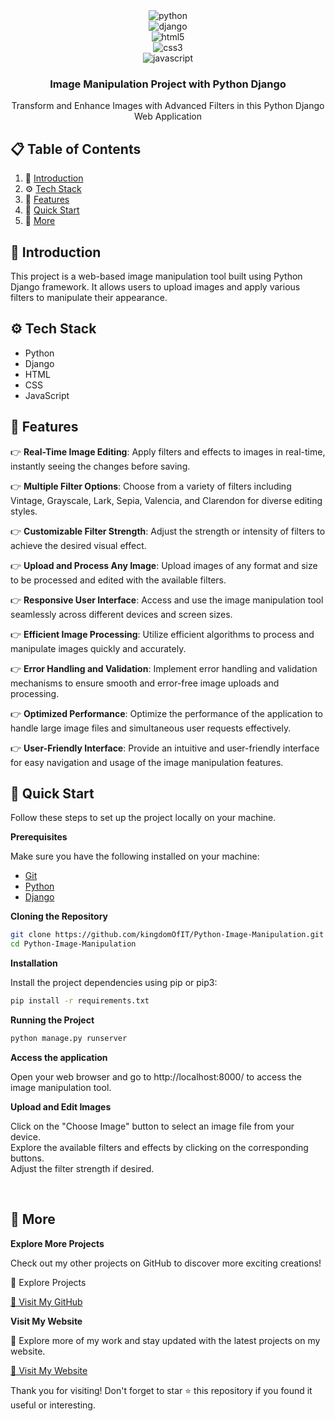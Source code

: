 <div align="center">
  <!-- <br />
    <img src="https://github.com/adrianhajdin/social_media_app/assets/151519281/be514a19-3cbb-48b7-9acd-2cf4d2e319c4" alt="Project Banner">
  <br /> -->
  <div>
    <img src="https://img.shields.io/badge/-Python-black?style=for-the-badge&logoColor=white&logo=python&color=4584b6" alt="python" />
  </div>
  <div>
    <img src="https://img.shields.io/badge/-Django-black?style=for-the-badge&logoColor=white&logo=django&color=092E20" alt="django" />
  </div>
  <div>
    <img src="https://img.shields.io/badge/-HTML-black?style=for-the-badge&logoColor=white&logo=html5&color=e34c26" alt="html5" />
  </div>
  <div>
    <img src="https://img.shields.io/badge/-css-black?style=for-the-badge&logoColor=white&logo=css3&color=264de4" alt="css3" />
  </div>
  <div>
    <img src="https://img.shields.io/badge/-JavaScript-black?style=for-the-badge&logoColor=white&logo=javascript&color=323330" alt="javascript" />
  </div>

  <h3 align="center">Image Manipulation Project with Python Django</h3>

   <div align="center">
    Transform and Enhance Images with Advanced Filters in this Python Django Web Application
    </div>
</div>

## 📋 <a name="table">Table of Contents</a>

1. 🤖 [Introduction](#introduction)
2. ⚙️ [Tech Stack](#tech-stack)
3. 🔋 [Features](#features)
4. 🤸 [Quick Start](#quick-start)
5. 🚀 [More](#more)


## <a name="introduction">🤖 Introduction</a>

This project is a web-based image manipulation tool built using Python Django framework. It allows users to upload images and apply various filters to manipulate their appearance.


## <a name="tech-stack">⚙️ Tech Stack</a>

- Python
- Django
- HTML
- CSS
- JavaScript

## <a name="features">🔋 Features</a>

👉 **Real-Time Image Editing**: Apply filters and effects to images in real-time, instantly seeing the changes before saving.

👉 **Multiple Filter Options**: Choose from a variety of filters including Vintage, Grayscale, Lark, Sepia, Valencia, and Clarendon for diverse editing styles.

👉 **Customizable Filter Strength**: Adjust the strength or intensity of filters to achieve the desired visual effect.

👉 **Upload and Process Any Image**: Upload images of any format and size to be processed and edited with the available filters.

👉 **Responsive User Interface**: Access and use the image manipulation tool seamlessly across different devices and screen sizes.

👉 **Efficient Image Processing**: Utilize efficient algorithms to process and manipulate images quickly and accurately.

👉 **Error Handling and Validation**: Implement error handling and validation mechanisms to ensure smooth and error-free image uploads and processing.

👉 **Optimized Performance**: Optimize the performance of the application to handle large image files and simultaneous user requests effectively.

👉 **User-Friendly Interface**: Provide an intuitive and user-friendly interface for easy navigation and usage of the image manipulation features.


## <a name="quick-start">🤸 Quick Start</a>

Follow these steps to set up the project locally on your machine.

**Prerequisites**

Make sure you have the following installed on your machine:

- [Git](https://git-scm.com/)
- [Python](https://www.python.org/)
- [Django](https://www.djangoproject.com/)

**Cloning the Repository**

```bash
git clone https://github.com/kingdomOfIT/Python-Image-Manipulation.git
cd Python-Image-Manipulation
```

**Installation**

Install the project dependencies using pip or pip3:

```bash
pip install -r requirements.txt
```

**Running the Project**

```bash
python manage.py runserver
```

**Access the application**

Open your web browser and go to http://localhost:8000/ to access the image manipulation tool.

**Upload and Edit Images**

Click on the "Choose Image" button to select an image file from your device.
<br />
Explore the available filters and effects by clicking on the corresponding buttons.
<br />
Adjust the filter strength if desired.

<br />

## <a name="more">🚀 More</a>

**Explore More Projects**

Check out my other projects on GitHub to discover more exciting creations!

🌟 Explore Projects

<a href="https://github.com/kingdomOfIT" target="_blank">
🚀 Visit My GitHub
</a>

<br />

**Visit My Website**

🚀 Explore more of my work and stay updated with the latest projects on my website.

<a href="https:/amirkahriman.com" target="_blank">
🚀 Visit My Website
</a>

Thank you for visiting! Don't forget to star ⭐ this repository if you found it useful or interesting.

<br />
<br />

#
